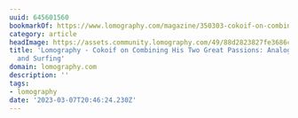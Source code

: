 ```yaml
---
uuid: 645601560
bookmarkOf: https://www.lomography.com/magazine/350303-cokoif-on-combining-his-two-great-passions-analogue-photography-and-surfing
category: article
headImage: https://assets.community.lomography.com/49/88d2823827fe3686c787bf167cbd0d1c1f7a9f/640x430x1.jpg?auth=b86bb7c3084445ac4279dfdd80fe3b3fd25b57a3
title: 'Lomography - Cokoif on Combining His Two Great Passions: Analogue Photography
  and Surfing'
domain: lomography.com
description: ''
tags:
- lomography
date: '2023-03-07T20:46:24.230Z'
---
```



